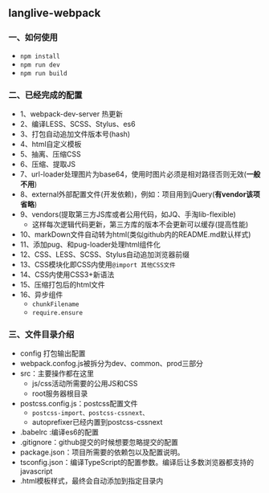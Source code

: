 ## langlive-webpack
### 一、如何使用
+ <code>npm install</code>
+ <code>npm run dev</code>
+ <code>npm run build </code>


### 二、已经完成的配置
+ 1、webpack-dev-server 热更新
+ 2、编译LESS、SCSS、Stylus、es6
+ 3、打包自动追加文件版本号(hash)
+ 4、html自定义模板
+ 5、抽离、压缩CSS
+ 6、压缩、提取JS
+ 7、url-loader处理图片为base64，使用时图片必须是相对路径否则无效(**一般不用**)
+ 8、external外部配置文件(开发依赖)，例如：项目用到jQuery(**有vendor该项省略**)
+ 9、vendors(提取第三方JS库或者公用代码，如JQ、手淘lib-flexible)
	+ 这样每次逻辑代码更新，第三方库的版本不会更新可以缓存(提高性能)
+ 10、markDown文件自动转为html(类似github内的README.md默认样式)
+ 11、添加pug、和pug-loader处理html组件化
+ 12、CSS、LESS、SCSS、Stylus自动追加浏览器前缀
+ 13、CSS模块化即CSS内使用<code>@import 其他CSS文件</code>
+ 14、CSS内使用CSS3+新语法
+ 15、压缩打包后的html文件
+ 16、异步组件
	+ <code>chunkFilename</code>
	+ <code>require.ensure</code>


### 三、文件目录介绍
+ config 打包输出配置
+ webpack.confog.js被拆分为dev、common、prod三部分
+ src：主要操作都在这里
	+ js/css活动所需要的公用JS和CSS
	+ root服务器根目录
+  postcss.config.js：postcss配置文件
	+  <code>postcss-import、postcss-cssnext、</code>
	+  autoprefixer已经内置到postcss-cssnext
+ .babelrc :编译es6的配置
+ .gitignore：github提交的时候想要忽略提交的配置
+  package.json：项目所需要的依赖包以及配置说明。
+  tsconfig.json：编译TypeScript的配置参数。编译后让多数浏览器都支持的javascript
+ .html模板样式，最终会自动添加到指定目录内